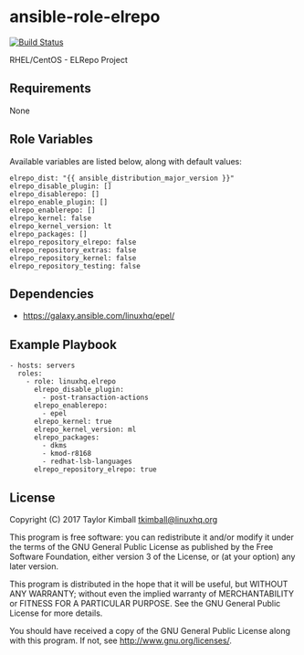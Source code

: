 # ansible-role-elrepo

[![Build Status](https://travis-ci.org/linuxhq/ansible-role-elrepo.svg?branch=master)](https://travis-ci.org/linuxhq/ansible-role-elrepo)

RHEL/CentOS - ELRepo Project

## Requirements

None

## Role Variables

Available variables are listed below, along with default values:

    elrepo_dist: "{{ ansible_distribution_major_version }}"
    elrepo_disable_plugin: []
    elrepo_disablerepo: []
    elrepo_enable_plugin: []
    elrepo_enablerepo: []
    elrepo_kernel: false
    elrepo_kernel_version: lt
    elrepo_packages: []
    elrepo_repository_elrepo: false
    elrepo_repository_extras: false
    elrepo_repository_kernel: false
    elrepo_repository_testing: false

## Dependencies

 * https://galaxy.ansible.com/linuxhq/epel/

## Example Playbook

    - hosts: servers
      roles:
        - role: linuxhq.elrepo
          elrepo_disable_plugin:
            - post-transaction-actions
          elrepo_enablerepo:
            - epel
          elrepo_kernel: true
          elrepo_kernel_version: ml
          elrepo_packages:
            - dkms
            - kmod-r8168
            - redhat-lsb-languages
          elrepo_repository_elrepo: true

## License

Copyright (C) 2017 Taylor Kimball <tkimball@linuxhq.org>

This program is free software: you can redistribute it and/or modify
it under the terms of the GNU General Public License as published by
the Free Software Foundation, either version 3 of the License, or
(at your option) any later version.

This program is distributed in the hope that it will be useful,
but WITHOUT ANY WARRANTY; without even the implied warranty of
MERCHANTABILITY or FITNESS FOR A PARTICULAR PURPOSE. See the
GNU General Public License for more details.

You should have received a copy of the GNU General Public License
along with this program. If not, see <http://www.gnu.org/licenses/>.
